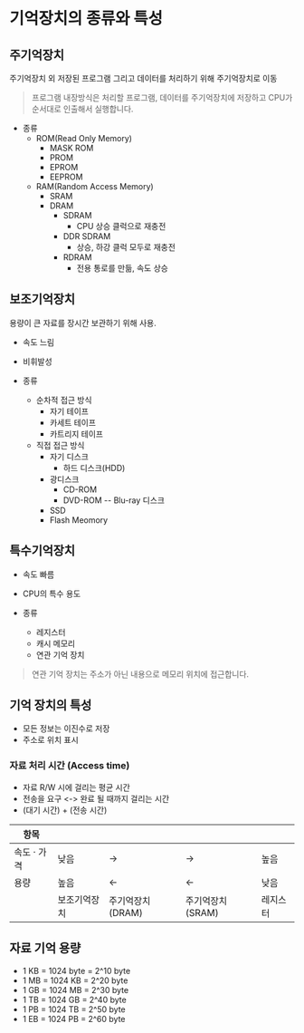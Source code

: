 # 기억장치의 종류와 특성

## 주기억장치
주기억장치 외 저장된 프로그램 그리고 데이터를 처리하기 위해 주기억장치로 이동

> 프로그램 내장방식은 처리할 프로그램, 데이터를 주기억장치에 저장하고 CPU가 순서대로 인출해서 실행합니다.

- 종류
    - ROM(Read Only Memory)
        - MASK ROM
        - PROM
        - EPROM
        - EEPROM
    - RAM(Random Access Memory)
        - SRAM
        - DRAM
            - SDRAM
                - CPU 상승 클럭으로 재충전
            - DDR SDRAM
                - 상승, 하강 클럭 모두로 재충전
            - RDRAM
                - 전용 통로를 만듦, 속도 상승

## 보조기억장치
용량이 큰 자료를 장시간 보관하기 위해 사용.

- 속도 느림
- 비휘발성

- 종류
    - 순차적 접근 방식
        - 자기 테이프
        - 카세트 테이프
        - 카트리지 테이프
    - 직접 접근 방식
        - 자기 디스크
            - 하드 디스크(HDD)
        - 광디스크
            - CD-ROM
            - DVD-ROM
            -- Blu-ray 디스크
        - SSD
        - Flash Meomory

## 특수기억장치
- 속도 빠름
- CPU의 특수 용도

- 종류
    - 레지스터
    - 캐시 메모리
    - 연관 기억 장치

> 연관 기억 장치는 주소가 아닌 내용으로 메모리 위치에 접근합니다.

## 기억 장치의 특성
- 모든 정보는 이진수로 저장
- 주소로 위치 표시

### 자료 처리 시간 (Access time)
- 자료 R/W 시에 걸리는 평균 시간
- 전송을 요구 <-> 완료 될 때까지 걸리는 시간
- (대기 시간) + (전송 시간)


| 항목 |  |  |  |  |
|-----|-----|-----|-----|-----|
| 속도 · 가격 | 낮음 | -> | -> | 높음 |
| 용량 | 높음 | <- | <- | 낮음 |
| | 보조기억장치 | 주기억장치(DRAM) | 주기억장치(SRAM) | 레지스터 |

## 자료 기억 용량
- 1 KB = 1024 byte = 2^10 byte
- 1 MB = 1024 KB = 2^20 byte
- 1 GB = 1024 MB = 2^30 byte
- 1 TB = 1024 GB = 2^40 byte
- 1 PB = 1024 TB = 2^50 byte
- 1 EB = 1024 PB = 2^60 byte